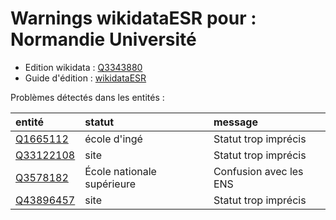 Warnings wikidataESR pour : Normandie Université
================

- Edition wikidata : [Q3343880](https://www.wikidata.org/wiki/Q3343880)
- Guide d'édition : [wikidataESR](https://github.com/cpesr/wikidataESR/)



Problèmes détectés dans les entités :

|entité                                               |statut                     |message                |
|:----------------------------------------------------|:--------------------------|:----------------------|
|[Q1665112](https://www.wikidata.org/wiki/Q1665112)   |école d'ingé               |Statut trop imprécis   |
|[Q33122108](https://www.wikidata.org/wiki/Q33122108) |site                       |Statut trop imprécis   |
|[Q3578182](https://www.wikidata.org/wiki/Q3578182)   |École nationale supérieure |Confusion avec les ENS |
|[Q43896457](https://www.wikidata.org/wiki/Q43896457) |site                       |Statut trop imprécis   |
